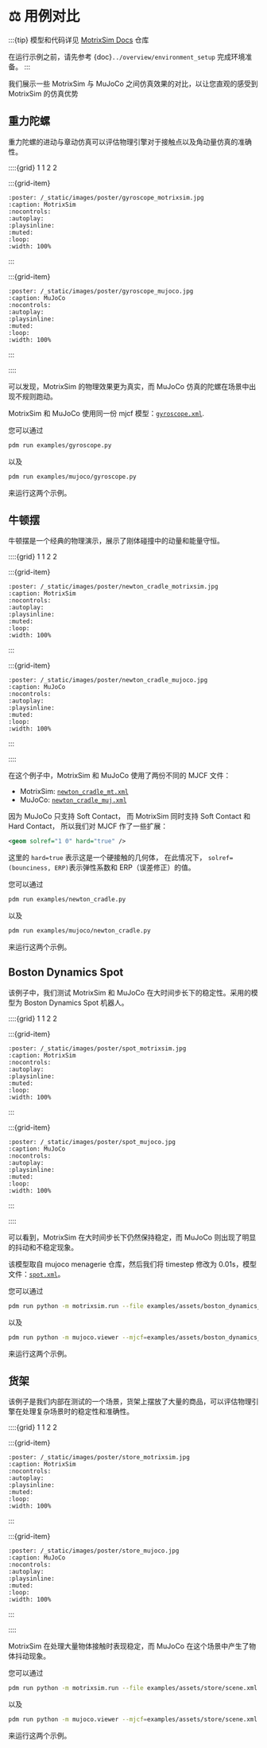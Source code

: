 # ⚖️ 用例对比

:::{tip}
模型和代码详见 [MotrixSim Docs](https://github.com/Motphys/motrixsim-docs) 仓库

在运行示例之前，请先参考 {doc}`../overview/environment_setup` 完成环境准备。
:::

我们展示一些 MotrixSim 与 MuJoCo 之间仿真效果的对比，以让您直观的感受到 MotrixSim 的仿真优势

## 重力陀螺

重力陀螺的进动与章动仿真可以评估物理引擎对于接触点以及角动量仿真的准确性。

::::{grid} 1 1 2 2

:::{grid-item}

```{video} /_static/videos/gyroscope_motrixsim.mp4
:poster: /_static/images/poster/gyroscope_motrixsim.jpg
:caption: MotrixSim
:nocontrols:
:autoplay:
:playsinline:
:muted:
:loop:
:width: 100%
```

:::

:::{grid-item}

```{video} /_static/videos/gyroscope_mujoco.mp4
:poster: /_static/images/poster/gyroscope_mujoco.jpg
:caption: MuJoCo
:nocontrols:
:autoplay:
:playsinline:
:muted:
:loop:
:width: 100%
```

:::

::::

可以发现，MotrixSim 的物理效果更为真实，而 MuJoCo 仿真的陀螺在场景中出现不规则跑动。

MotrixSim 和 MuJoCo 使用同一份 mjcf 模型：[`gyroscope.xml`](../../../../../examples/assets/gyroscope.xml).

您可以通过

```bash
pdm run examples/gyroscope.py
```

以及

```bash
pdm run examples/mujoco/gyroscope.py
```

来运行这两个示例。

## 牛顿摆

牛顿摆是一个经典的物理演示，展示了刚体碰撞中的动量和能量守恒。

::::{grid} 1 1 2 2

:::{grid-item}

```{video} /_static/videos/newton_cradle_motrixsim.mp4
:poster: /_static/images/poster/newton_cradle_motrixsim.jpg
:caption: MotrixSim
:nocontrols:
:autoplay:
:playsinline:
:muted:
:loop:
:width: 100%
```

:::

:::{grid-item}

```{video} /_static/videos/newton_cradle_mujoco.mp4
:poster: /_static/images/poster/newton_cradle_mujoco.jpg
:caption: MuJoCo
:nocontrols:
:autoplay:
:playsinline:
:muted:
:loop:
:width: 100%
```

:::

::::

在这个例子中，MotrixSim 和 MuJoCo 使用了两份不同的 MJCF 文件：

-   MotrixSim: [`newton_cradle_mt.xml`](../../../../../examples/assets/newton_cradle_mt.xml)
-   MuJoCo: [`newton_cradle_muj.xml`](../../../../../examples/assets/newton_cradle_mj.xml)

因为 MuJoCo 只支持 Soft Contact， 而 MotrixSim 同时支持 Soft Contact 和 Hard Contact， 所以我们对 MJCF 作了一些扩展：

```xml
<geom solref="1 0" hard="true" />
```

这里的 `hard=true` 表示这是一个硬接触的几何体， 在此情况下， `solref=(bounciness, ERP)`表示弹性系数和 ERP（误差修正）的值。

您可以通过

```bash
pdm run examples/newton_cradle.py
```

以及

```bash
pdm run examples/mujoco/newton_cradle.py
```

来运行这两个示例。

## Boston Dynamics Spot

该例子中，我们测试 MotrixSim 和 MuJoCo 在大时间步长下的稳定性。采用的模型为 Boston Dynamics Spot 机器人。

::::{grid} 1 1 2 2

:::{grid-item}

```{video} /_static/videos/spot_motrixsim.mp4
:poster: /_static/images/poster/spot_motrixsim.jpg
:caption: MotrixSim
:nocontrols:
:autoplay:
:playsinline:
:muted:
:loop:
:width: 100%
```

:::

:::{grid-item}

```{video} /_static/videos/spot_mujoco.mp4
:poster: /_static/images/poster/spot_mujoco.jpg
:caption: MuJoCo
:nocontrols:
:autoplay:
:playsinline:
:muted:
:loop:
:width: 100%
```

:::

::::

可以看到，MotrixSim 在大时间步长下仍然保持稳定，而 MuJoCo 则出现了明显的抖动和不稳定现象。

该模型取自 mujoco menagerie 仓库，然后我们将 timestep 修改为 0.01s，模型文件：[`spot.xml`](../../../../../examples/assets/boston_dynamics_spot/spot.xml)。

您可以通过

```bash
pdm run python -m motrixsim.run --file examples/assets/boston_dynamics_spot/scene.xml
```

以及

```bash
pdm run python -m mujoco.viewer --mjcf=examples/assets/boston_dynamics_spot/scene.xml
```

来运行这两个示例。

## 货架

该例子是我们内部在测试的一个场景，货架上摆放了大量的商品，可以评估物理引擎在处理复杂场景时的稳定性和准确性。

::::{grid} 1 1 2 2

:::{grid-item}

```{video} /_static/videos/store_motrixsim.mp4
:poster: /_static/images/poster/store_motrixsim.jpg
:caption: MotrixSim
:nocontrols:
:autoplay:
:playsinline:
:muted:
:loop:
:width: 100%
```

:::

:::{grid-item}

```{video} /_static/videos/store_mujoco.mp4
:poster: /_static/images/poster/store_mujoco.jpg
:caption: MuJoCo
:nocontrols:
:autoplay:
:playsinline:
:muted:
:loop:
:width: 100%
```

:::

::::

MotrixSim 在处理大量物体接触时表现稳定，而 MuJoCo 在这个场景中产生了物体抖动现象。

您可以通过

```bash
pdm run python -m motrixsim.run --file examples/assets/store/scene.xml
```

以及

```bash
pdm run python -m mujoco.viewer --mjcf=examples/assets/store/scene.xml
```

来运行这两个示例。
